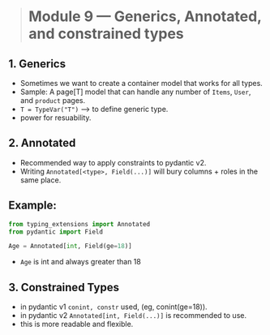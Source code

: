 ># Module 9 — Generics, Annotated, and constrained types

## 1. Generics

- Sometimes we want to create a container model that works for all types.
- Sample: A page[T] model that can handle any number of `Items`, `User`, and `product` pages.
- `T = TypeVar("T")` --> to define generic type.
- power for resuability.

## 2. Annotated

- Recommended way to apply constraints to pydantic v2.
- Writing `Annotated[<type>, Field(...)]` will bury columns + roles in the same place.

## Example:

```python
from typing_extensions import Annotated
from pydantic import Field

Age = Annotated[int, Field(ge=18)]

```
- `Age` is int and always greater than 18

## 3. Constrained Types

- in pydantic v1 `conint, constr` used, (eg, conint(ge=18)).
- in pydantic v2 `Annotated[int, Field(...)]` is recommended to use.
- this is more readable and flexible.

